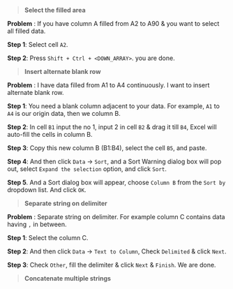 > **Select the filled area**

**Problem** : If you have column A filled from A2 to A90 & you want to select all filled data.

**Step 1**: Select cell `A2`.

**Step 2**: Press `Shift + Ctrl + <DOWN_ARRAY>`. you are done.

> **Insert alternate blank row**

**Problem** : I have data filled from A1 to A4 continuously. I want to insert alternate blank row.

**Step 1**: You need a blank column adjacent to your data. For example, `A1` to `A4` is our origin data, then we column B.

**Step 2**: In cell `B1` input the no 1, input 2 in cell `B2` & drag it till `B4`, Excel will auto-fill the cells in column B.

**Step 3**: Copy this new column B (B1:B4), select the cell `B5`, and paste.

**Step 4**: And then click `Data` -> `Sort`, and a Sort Warning dialog box will pop out, select `Expand the selection` option, and click `Sort`.

**Step 5**. And a Sort dialog box will appear, choose `Column B` from the `Sort by` dropdown list. And click `OK`.


> **Separate string on delimiter**

**Problem** : Separate string on delimiter. For example column C contains data having `,` in between.

**Step 1**: Select the column C.

**Step 2**: And then click `Data` -> `Text to Column`, Check `Delimited` & click `Next`.

**Step 3**: Check `Other`, fill the delimiter & click `Next` & `Finish`. We are done. 

> **Concatenate multiple strings**
